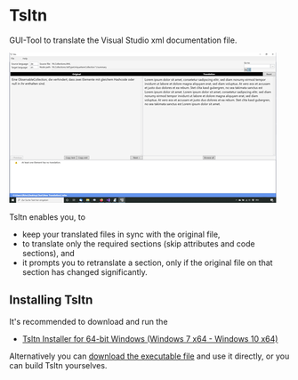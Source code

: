 # Tsltn
GUI-Tool to translate the Visual Studio xml documentation file.

![Screenshot](screenshot.png)

Tsltn enables you, to
* keep your translated files in sync with the original file,
* to translate only the required sections (skip attributes and code sections), and
* it prompts you to retranslate a section, only if the original file on that section has changed significantly.


## Installing Tsltn

It's recommended to download and run the

* [Tsltn Installer for 64-bit Windows (Windows 7 x64 - Windows 10 x64)](./Tsltn/Installer/bin/Standalone/TsltnSetup.exe)

Alternatively you can [download the executable file](./Tsltn/Binaries/Tsltn.exe.zip) and use it directly, or you can build Tsltn yourselves.


